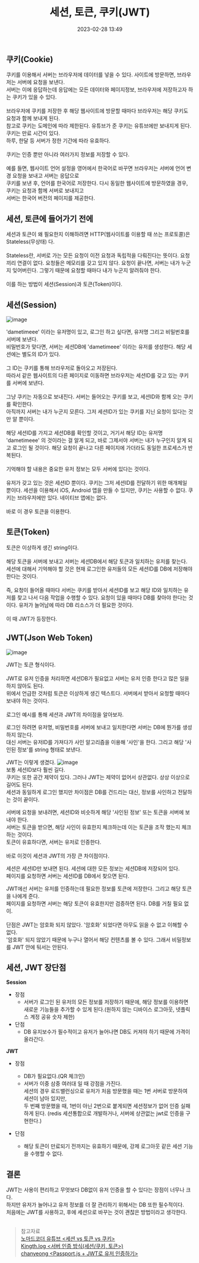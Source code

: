 ﻿---
title: 세션, 토큰, 쿠키(JWT)
date: 2023-02-28 13:49
categories: [CS]
tags: [세션, 토큰, 쿠키, session, token, JWT, CS]
sitemap:
  changefreq: daily
  priority: 1.0
---

## 쿠키(Cookie)

쿠키를 이용해서 서버는 브라우저에 데이터를 넣을 수 있다. 사이트에 방문하면, 브라우저는 서버에 요청을 보낸다. <br>서버는 이에 응답하는데 응답에는 모든 데이터와 페이지정보, 브라우저에 저장하고자 하는 쿠키가 있을 수 있다.<br><br> 브라우저에 쿠키를 저장한 후 해당 웹사이트에 방문할 때마다 브라우저는 해당 쿠키도 요청과 함께 보내게 된다.<br> 참고로 쿠키는 도메인에 따라 제한된다. 유튜브가 준 쿠키는 유튜브에만 보내지게 된다. 쿠키는 만료 시간이 있다.<br> 하루, 한달 등 서버가 정한 기간에 따라 유효하다.<br><br> 쿠키는 인증 뿐만 아니라 여러가지 정보를 저장할 수 있다.<br><br>예를 들면, 웹사이트 언어 설정을 영어에서 한국어로 바꾸면 브라우저는 서버에 언어 변경 요청을 보내고 서버는 응답으로<br> 쿠키를 보낸 후, 언어를 한국어로 저장한다. 다시 동일한 웹사이트에 방문하였을 경우, 쿠키는 요청과 함께 서버로 보내지고 <br>서버는 한국어 버전의 페이지를 제공한다.

## 세션, 토큰에 들어가기 전에

세션과 토큰이 왜 필요한지 이해하려면
HTTP(웹사이트를 이용할 때 쓰는 프로토콜)은 Stateless(무상태) 다.<br><br> Stateless란, 서버로 가는 모든 요청이 이전 요청과 독립적을 다뤄진다는 뜻이다. 요청끼리 연결이 없다. 요청들은 메모리를 갖고 있지 않다. 요청이 끝나면, 서버는 내가 누군지 잊어버린다. 그렇기 때문에 요청할 때마다 내가 누군지 알려줘야 한다.<br><br> 이를 하는 방법이 세션(Session)과 토큰(Token)이다.

## 세션(Session)

![image](https://user-images.githubusercontent.com/106083871/221753323-15473b3d-4d98-4463-8185-502b6923d1b2.png)

'dametimeee' 이라는 유저명이 있고, 로그인 하고 싶다면, 유저명 그리고 비밀번호를 서버에 보낸다.<br> 비밀번호가 맞다면, 서버는 세션DB에 'dametimeee' 이라는 유저를 생성한다. 해당 세션에는 별도의 ID가 있다.<br><br>
그 ID는 쿠키를 통해 브라우저로 돌아오고 저장된다.<br> 따라서 같은 웹사이트의 다른 페이지로 이동하면 브라우저는 세션ID를 갖고 있는 쿠키를 서버에 보낸다.<br><br> 그냥 쿠키는 자동으로 보내진다. 서버는 들어오는 쿠키를 보고, 세션ID와 함께 오는 쿠키를 확인한다.<br> 아직까지 서버는 내가 누군지 모른다.
그저 세션ID가 있는 쿠키를 지닌 요청이 있다는 것만 알 뿐이다.<br><br> 해당 세션ID를 가지고 세션DB를 확인할 것이고, 거기서 해당 ID는 유저명 'dametimeee' 의 것이라는 걸 알게 되고, 바로 그제서야 서버는 내가 누구인지 알게 되고 로그인 될 것이다. 해당 요청이 끝나고 다른 페이지에 가더라도 동일한 프로세스가 반복된다.<br><br>
기억해야 할 내용은 중요한 유저 정보는 모두 서버에 있다는 것이다.<br><br> 유저가 갖고 있는 것은 세션ID 뿐이다. 쿠키는 그저 세션ID를 전달하기 위한 매개체일 뿐이다. 세션을 이용해서 iOS, Android 앱을 만들 수 있지만, 쿠키는 사용할 수 없다. 쿠키는 브라우저에만 있다. 네이티브 앱에는 없다.<br><br> 바로 이 경우 토큰을 이용한다.

## 토큰(Token)

토큰은 이상하게 생긴 string이다.<br><br> 해당 토큰을 서버에 보내고 서버는 세션DB에서 해당 토큰과 일치하는 유저를 찾는다.<br> 세션에 대해서 기억해야 할 것은 현재 로그인한 유저들의 모든 세션ID를 DB에 저장해야 한다는 것이다.<br><br> 즉, 요청이 들어올 때마다 서버는 쿠키를 받아서 세션ID를 보고 해당 ID와 일치하는 유저를 찾고 나서 다음 작업을 수행할 수 있다. 요청이 있을 때마다 DB를 찾아야 한다는 것이다. 유저가 늘어남에 따라 DB 리소스가 더 필요한 것이다.<br><br> 이 때 JWT가 등장한다.

## JWT(Json Web Token)

![image](https://user-images.githubusercontent.com/106083871/221753874-ee53d147-e657-4ee6-8a68-b819946d7ba3.png)

JWT는 토큰 형식이다.<br><br> JWT로 유저 인증을 처리하면 세션DB가 필요없고
서버는 유저 인증 한다고 많은 일을 하지 않아도 된다. <br>위에서 언급한 것처럼 토큰은 이상하게 생긴 텍스트다. 서버에서 받아서 요청할 때마다 보내야 하는 것이다.<br><br>로그인 예시를 통해 세션과 JWT의 차이점을 알아보자.

로그인 하려면 유저명, 비밀번호를 서버에 보내고 일치한다면 서버는 DB에 뭔가를 생성하지 않는다. <br>대신 서버는 유저ID를 가져다가 사인 알고리즘을 이용해 '사인'을 한다. 그리고 해당 '사인된 정보'를 string 형태로 보낸다.

JWT는 이렇게 생겼다.
![image](https://user-images.githubusercontent.com/106083871/221762635-adc0cffb-4515-49f2-aa04-9f2a9490c1d8.png)
<br>
보통 세션ID보다 훨씬 길다.<br> 쿠키는 또한 공간 제약이 있다. 그러나 JWT는 제약이 없어서 상관없다. 상상 이상으로 길어도 된다.<br> 세션과 동일하게 로그인 했지만 차이점은 DB를 건드리는 대신, 정보를 사인하고 전달하는 것이 끝이다.

서버에 요청을 보내려면, 세션ID와 비슷하게 해당 '사인된 정보' 또는 토큰을 서버에 보내야 한다.<br> 서버는 토큰을 받으면, 해당 사인이 유효한지 체크하는데 이는 토큰을 조작 했는지 체크하는 것이다.<br> 토큰이 유효하다면, 서버는 유저로 인증한다. <br><br>바로 이것이 세션과 JWT의 가장 큰 차이점이다.

세션은 세션ID만 보내면 된다. 세션에 대한 모든 정보는 세션DB에 저장되어 있다.<br> 페이지를 요청하면 서버는 세션ID를 DB에서 찾으면 된다.

JWT에선 서버는 유저를 인증하는데 필요한 정보를 토큰에 저장한다.
그리고 해당 토큰을 나에게 준다.<br> 페이지를 요청하면 서버는 해당 토큰이 유효한지만 검증하면 된다. DB를 거칠 필요 없이.<br><br> 단점은 JWT는 암호화 되지 않았다. '암호화' 되었다면 아무도 읽을 수 없고 이해할 수 없다.<br> '암호화' 되지 않았기 때문에 누구나 열어서 해당 컨텐츠를 볼 수 있다. 그래서 비밀정보를 JWT 안에 둬서는 안된다.

## 세션, JWT 장단점

**Session**

- 장점
  - 서버가 로그인 된 유저의 모든 정보를 저장하기 때문에, 해당 정보를 이용하면 새로운 기능들을 추가할 수 있게 된다.(원하지 않는 디바이스 로그아웃, 넷플릭스 계정 공유 숫자 제한)
- 단점
  - DB 유지보수가 필수적이고 유저가 늘어나면 DB도 커져야 하기 때문에 가격이 올라간다.

**JWT**

- 장점

  - DB가 필요없다.(QR 체크인)
  - 서버가 이중 삼중 여러대 일 때 강점을 가진다.<br> 세션의 경우 로드밸런싱으로 유저가 처음 방문했을 때는 1번 서버로 방문하여 세션이 남아 있지만,<br> 두 번째 방문했을 때, 1번이 아닌 2번으로 붙게되면 세션정보가 없어 인증 실패하게 된다. (redis 세션통합으로 개발하거나, 서버에 상관없는 jwt로 인증을 구현한다.)

- 단점
  - 해당 토큰이 만료되기 전까지는 유효하기 때문에, 강제 로그아웃 같은 세션 기능을 수행할 수 없다.

## 결론

JWT는 사용이 편리하고 무엇보다 DB없이 유저 인증을 할 수 있다는 장점이 너무나 크다.<br> 하지만 유저가 늘어나고 유저 정보를 더 잘 관리하기 위해서는 DB 또한 필수적이다.<br> 처음에는 JWT를 사용하고, 후에 세션으로 바꾸는 것이 괜찮은 방법이라고 생각한다.<br><br>

> 참고자료 <br> [노마드코더 유튜브 <세션 vs 토큰 vs 쿠키>](https://www.youtube.com/watch?v=tosLBcAX1vk)<br> [Kingth.log <서버 인증 방식(세션/쿠키, 토큰>)](https://velog.io/@kingth/%EC%84%9C%EB%B2%84-%EC%9D%B8%EC%A6%9D-%EB%B0%A9%EC%8B%9D%EC%84%B8%EC%85%98%EC%BF%A0%ED%82%A4-%ED%86%A0%ED%81%B0)<br> [chanyeong <Passport.js + JWT로 유저 인증하기>](https://chanyeong.com/blog/post/28)
